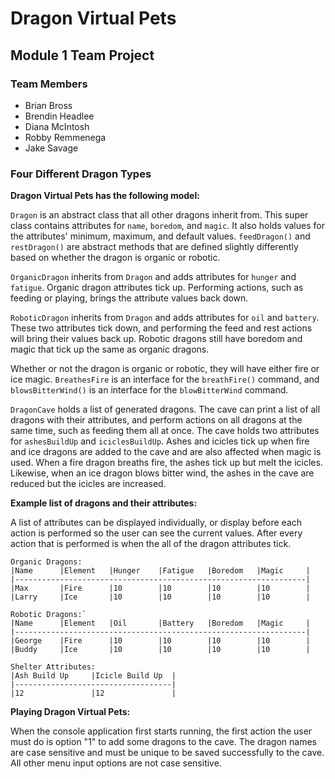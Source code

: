 # Dragon Virtual Pets

## Module 1 Team Project

### Team Members

- Brian Bross
- Brendin Headlee
- Diana McIntosh
- Robby Remmenega
- Jake Savage


### Four Different Dragon Types

**Dragon Virtual Pets has the following model:**

`Dragon` is an abstract class that all other dragons inherit from.  This super class contains attributes for `name`, `boredom`, and `magic`.  It also holds values for the attributes' minimum, maximum, and default values.  `feedDragon()` and `restDragon()` are abstract methods that are defined slightly differently based on whether the dragon is organic or robotic.

`OrganicDragon` inherits from `Dragon` and adds attributes for `hunger` and `fatigue`.  Organic dragon attributes tick up.  Performing actions, such as feeding or playing, brings the attribute values back down.

`RoboticDragon` inherits from `Dragon` and adds attributes for `oil` and `battery`.  These two attributes tick down, and performing the feed and rest actions will bring their values back up.  Robotic dragons still have boredom and magic that tick up the same as organic dragons.

Whether or not the dragon is organic or robotic, they will have either fire or ice magic.  `BreathesFire` is an interface for the `breathFire()` command, and `blowsBitterWind()` is an interface for the `blowBitterWind` command.

`DragonCave` holds a list of generated dragons.  The cave can print a list of all dragons with their attributes, and perform actions on all dragons at the same time, such as feeding them all at once.  The cave holds two attributes for `ashesBuildUp` and `iciclesBuildUp`.  Ashes and icicles tick up when fire and ice dragons are added to the cave and are also affected when magic is used.  When a fire dragon breaths fire, the ashes tick up but melt the icicles.  Likewise, when an ice dragon blows bitter wind, the ashes in the cave are reduced but the icicles are increased.


**Example list of dragons and their attributes:**

A list of attributes can be displayed individually, or display before each action is performed so the user can see the current values.  After every action that is performed is when the all of the dragon attributes tick.

```
Organic Dragons:
|Name      |Element   |Hunger    |Fatigue   |Boredom   |Magic     |
|-----------------------------------------------------------------|
|Max       |Fire      |10        |10        |10        |10        |
|Larry     |Ice       |10        |10        |10        |10        |

Robotic Dragons:`
|Name      |Element   |Oil       |Battery   |Boredom   |Magic     |
|-----------------------------------------------------------------|
|George    |Fire      |10        |10        |10        |10        |
|Buddy     |Ice       |10        |10        |10        |10        |

Shelter Attributes:
|Ash Build Up     |Icicle Build Up  |
|-----------------------------------|
|12               |12               |
```

**Playing Dragon Virtual Pets:**

When the console application first starts running, the first action the user must do is option "1" to add some dragons to the cave.  The dragon names are case sensitive and must be unique to be saved successfully to the cave.  All other menu input options are not case sensitive.
